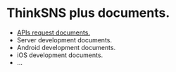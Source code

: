 # ThinkSNS plus documents.

- [APIs request documents.](api)
- Server development documents.
- Android development documents.
- iOS development documents.
- ...
